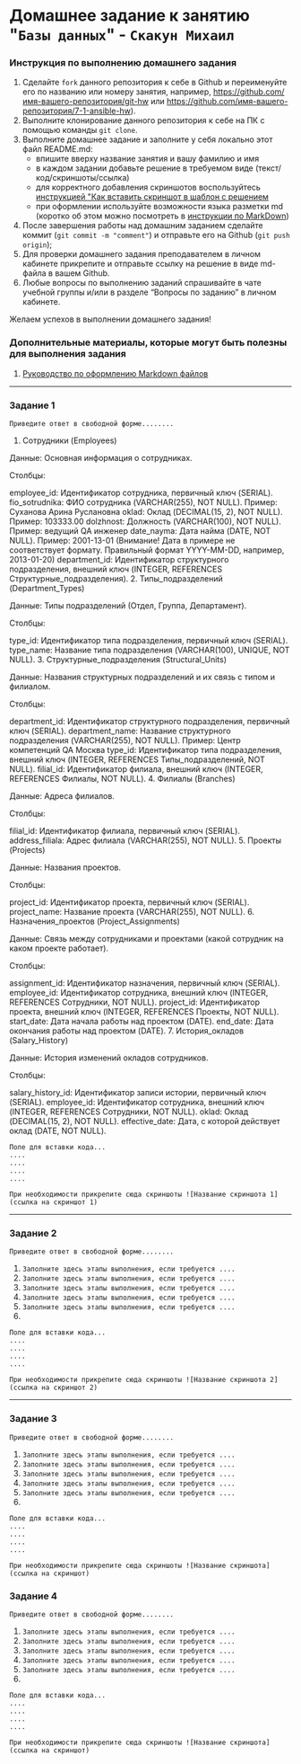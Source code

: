 # Домашнее задание к занятию "`Базы данных`" - `Скакун Михаил`


### Инструкция по выполнению домашнего задания

   1. Сделайте `fork` данного репозитория к себе в Github и переименуйте его по названию или номеру занятия, например, https://github.com/имя-вашего-репозитория/git-hw или  https://github.com/имя-вашего-репозитория/7-1-ansible-hw).
   2. Выполните клонирование данного репозитория к себе на ПК с помощью команды `git clone`.
   3. Выполните домашнее задание и заполните у себя локально этот файл README.md:
      - впишите вверху название занятия и вашу фамилию и имя
      - в каждом задании добавьте решение в требуемом виде (текст/код/скриншоты/ссылка)
      - для корректного добавления скриншотов воспользуйтесь [инструкцией "Как вставить скриншот в шаблон с решением](https://github.com/netology-code/sys-pattern-homework/blob/main/screen-instruction.md)
      - при оформлении используйте возможности языка разметки md (коротко об этом можно посмотреть в [инструкции  по MarkDown](https://github.com/netology-code/sys-pattern-homework/blob/main/md-instruction.md))
   4. После завершения работы над домашним заданием сделайте коммит (`git commit -m "comment"`) и отправьте его на Github (`git push origin`);
   5. Для проверки домашнего задания преподавателем в личном кабинете прикрепите и отправьте ссылку на решение в виде md-файла в вашем Github.
   6. Любые вопросы по выполнению заданий спрашивайте в чате учебной группы и/или в разделе “Вопросы по заданию” в личном кабинете.
   
Желаем успехов в выполнении домашнего задания!
   
### Дополнительные материалы, которые могут быть полезны для выполнения задания

1. [Руководство по оформлению Markdown файлов](https://gist.github.com/Jekins/2bf2d0638163f1294637#Code)

---

### Задание 1

`Приведите ответ в свободной форме........`

1. Сотрудники (Employees)

Данные: Основная информация о сотрудниках.

Столбцы:

employee_id: Идентификатор сотрудника, первичный ключ (SERIAL).
fio_sotrudnika: ФИО сотрудника (VARCHAR(255), NOT NULL). Пример: Суханова Арина Руслановна
oklad: Оклад (DECIMAL(15, 2), NOT NULL). Пример: 103333.00
dolzhnost: Должность (VARCHAR(100), NOT NULL). Пример: ведущий QA инженер
date_nayma: Дата найма (DATE, NOT NULL). Пример: 2001-13-01 (Внимание! Дата в примере не соответствует формату. Правильный формат YYYY-MM-DD, например, 2013-01-20)
department_id: Идентификатор структурного подразделения, внешний ключ (INTEGER, REFERENCES Структурные_подразделения).
2. Типы_подразделений (Department_Types)

Данные: Типы подразделений (Отдел, Группа, Департамент).

Столбцы:

type_id: Идентификатор типа подразделения, первичный ключ (SERIAL).
type_name: Название типа подразделения (VARCHAR(100), UNIQUE, NOT NULL).
3. Структурные_подразделения (Structural_Units)

Данные: Названия структурных подразделений и их связь с типом и филиалом.

Столбцы:

department_id: Идентификатор структурного подразделения, первичный ключ (SERIAL).
department_name: Название структурного подразделения (VARCHAR(255), NOT NULL). Пример: Центр компетенций QA Москва
type_id: Идентификатор типа подразделения, внешний ключ (INTEGER, REFERENCES Типы_подразделений, NOT NULL).
filial_id: Идентификатор филиала, внешний ключ (INTEGER, REFERENCES Филиалы, NOT NULL).
4. Филиалы (Branches)

Данные: Адреса филиалов.

Столбцы:

filial_id: Идентификатор филиала, первичный ключ (SERIAL).
address_filiala: Адрес филиала (VARCHAR(255), NOT NULL).
5. Проекты (Projects)

Данные: Названия проектов.

Столбцы:

project_id: Идентификатор проекта, первичный ключ (SERIAL).
project_name: Название проекта (VARCHAR(255), NOT NULL).
6. Назначения_проектов (Project_Assignments)

Данные: Связь между сотрудниками и проектами (какой сотрудник на каком проекте работает).

Столбцы:

assignment_id: Идентификатор назначения, первичный ключ (SERIAL).
employee_id: Идентификатор сотрудника, внешний ключ (INTEGER, REFERENCES Сотрудники, NOT NULL).
project_id: Идентификатор проекта, внешний ключ (INTEGER, REFERENCES Проекты, NOT NULL).
start_date: Дата начала работы над проектом (DATE).
end_date: Дата окончания работы над проектом (DATE).
7. История_окладов (Salary_History)

Данные: История изменений окладов сотрудников.

Столбцы:

salary_history_id: Идентификатор записи истории, первичный ключ (SERIAL).
employee_id: Идентификатор сотрудника, внешний ключ (INTEGER, REFERENCES Сотрудники, NOT NULL).
oklad: Оклад (DECIMAL(15, 2), NOT NULL).
effective_date: Дата, с которой действует оклад (DATE, NOT NULL).

```
Поле для вставки кода...
....
....
....
....
```

`При необходимости прикрепитe сюда скриншоты
![Название скриншота 1](ссылка на скриншот 1)`


---

### Задание 2

`Приведите ответ в свободной форме........`

1. `Заполните здесь этапы выполнения, если требуется ....`
2. `Заполните здесь этапы выполнения, если требуется ....`
3. `Заполните здесь этапы выполнения, если требуется ....`
4. `Заполните здесь этапы выполнения, если требуется ....`
5. `Заполните здесь этапы выполнения, если требуется ....`
6. 

```
Поле для вставки кода...
....
....
....
....
```

`При необходимости прикрепитe сюда скриншоты
![Название скриншота 2](ссылка на скриншот 2)`


---

### Задание 3

`Приведите ответ в свободной форме........`

1. `Заполните здесь этапы выполнения, если требуется ....`
2. `Заполните здесь этапы выполнения, если требуется ....`
3. `Заполните здесь этапы выполнения, если требуется ....`
4. `Заполните здесь этапы выполнения, если требуется ....`
5. `Заполните здесь этапы выполнения, если требуется ....`
6. 

```
Поле для вставки кода...
....
....
....
....
```

`При необходимости прикрепитe сюда скриншоты
![Название скриншота](ссылка на скриншот)`

### Задание 4

`Приведите ответ в свободной форме........`

1. `Заполните здесь этапы выполнения, если требуется ....`
2. `Заполните здесь этапы выполнения, если требуется ....`
3. `Заполните здесь этапы выполнения, если требуется ....`
4. `Заполните здесь этапы выполнения, если требуется ....`
5. `Заполните здесь этапы выполнения, если требуется ....`
6. 

```
Поле для вставки кода...
....
....
....
....
```

`При необходимости прикрепитe сюда скриншоты
![Название скриншота](ссылка на скриншот)`
